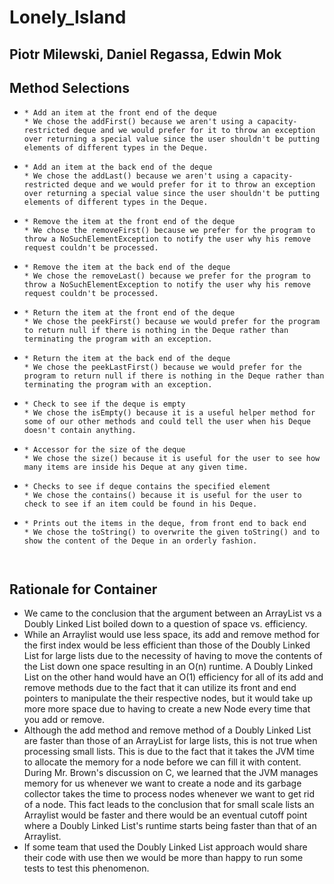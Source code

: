 # Lonely_Island
## Piotr Milewski, Daniel Regassa, Edwin Mok

## Method Selections

  * ~~~~public void addFirst( Card card );~~~~ 
    * Add an item at the front end of the deque
    * We chose the addFirst() because we aren't using a capacity-restricted deque and we would prefer for it to throw an exception over returning a special value since the user shouldn't be putting elements of different types in the Deque.
  * ~~~~public void addLast( Card card );~~~~
    * Add an item at the back end of the deque
    * We chose the addLast() because we aren't using a capacity-restricted deque and we would prefer for it to throw an exception over returning a special value since the user shouldn't be putting elements of different types in the Deque.
  * ~~~~public Card removeFirst();~~~~
    * Remove the item at the front end of the deque
    * We chose the removeFirst() because we prefer for the program to throw a NoSuchElementException to notify the user why his remove request couldn't be processed.
  * ~~~~public Card removeLast();~~~~
    * Remove the item at the back end of the deque
    * We chose the removeLast() because we prefer for the program to throw a NoSuchElementException to notify the user why his remove request couldn't be processed.
  * ~~~~public Card peekFirst();~~~~
    * Return the item at the front end of the deque
    * We chose the peekFirst() because we would prefer for the program to return null if there is nothing in the Deque rather than terminating the program with an exception.
  * ~~~~public Card peekLast();~~~~
    * Return the item at the back end of the deque
    * We chose the peekLastFirst() because we would prefer for the program to return null if there is nothing in the Deque rather than terminating the program with an exception.
  * ~~~~public boolean isEmpty();~~~~
    * Check to see if the deque is empty
    * We chose the isEmpty() because it is a useful helper method for some of our other methods and could tell the user when his Deque doesn't contain anything.
  * ~~~~public int size();~~~~
    * Accessor for the size of the deque
    * We chose the size() because it is useful for the user to see how many items are inside his Deque at any given time.
  * ~~~~public boolean contains( Card card );~~~~
    * Checks to see if deque contains the specified element
    * We chose the contains() because it is useful for the user to check to see if an item could be found in his Deque.
  * ~~~~public String toString();~~~~
    * Prints out the items in the deque, from front end to back end
    * We chose the toString() to overwrite the given toString() and to show the content of the Deque in an orderly fashion.

  
## Rationale for Container
 - We came to the conclusion that the argument between an ArrayList vs a Doubly Linked List boiled down to a question of space vs. efficiency. 
 - While an Arraylist would use less space, its add and remove method for the first index would be less efficient than those of the Doubly Linked List for large lists due to the necessity of having to move the contents of the List down one space resulting in an O(n) runtime. A Doubly Linked List on the other hand would have an O(1) efficiency for all of its add and remove methods due to the fact that it can utilize its front and end pointers to manipulate the their respective nodes, but it would take up more more space due to having to create a new Node every time that you add or remove. 
 - Although the add method and remove method of a Doubly Linked List are faster than those of an ArrayList for large lists, this is not true when processing small lists. This is due to the fact that it takes the JVM time to allocate the memory for a node before we can fill it with content. During Mr. Brown's discussion on C, we learned that the JVM manages memory for us whenever we want to create a node and its garbage collector takes the time to process nodes whenever we want to get rid of a node. This fact leads to the conclusion that for small scale lists an Arraylist would be faster and there would be an eventual cutoff point where a Doubly Linked List's runtime starts being faster than that of an Arraylist.
 - If some team that used the Doubly Linked List approach would share their code with use then we would be more than happy to run some tests to test this phenomenon.
